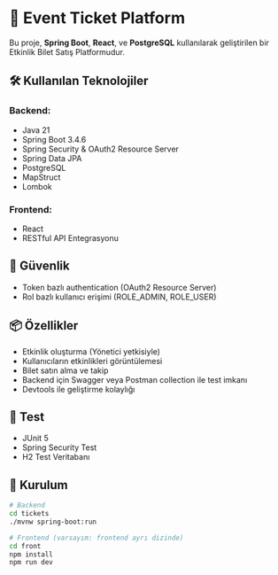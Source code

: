 # 🎫 Event Ticket Platform

Bu proje, **Spring Boot**, **React**, ve **PostgreSQL** kullanılarak geliştirilen bir Etkinlik Bilet Satış Platformudur.

## 🛠️ Kullanılan Teknolojiler

### Backend:
- Java 21
- Spring Boot 3.4.6
- Spring Security & OAuth2 Resource Server
- Spring Data JPA
- PostgreSQL
- MapStruct
- Lombok

### Frontend:
- React 
- RESTful API Entegrasyonu

## 🔐 Güvenlik
- Token bazlı authentication (OAuth2 Resource Server)
- Rol bazlı kullanıcı erişimi (ROLE_ADMIN, ROLE_USER)

## 📦 Özellikler
- Etkinlik oluşturma (Yönetici yetkisiyle)
- Kullanıcıların etkinlikleri görüntülemesi
- Bilet satın alma ve takip
- Backend için Swagger veya Postman collection ile test imkanı
- Devtools ile geliştirme kolaylığı

## 🧪 Test
- JUnit 5
- Spring Security Test
- H2 Test Veritabanı

## 🚀 Kurulum

```bash
# Backend
cd tickets
./mvnw spring-boot:run

# Frontend (varsayım: frontend ayrı dizinde)
cd front
npm install
npm run dev
